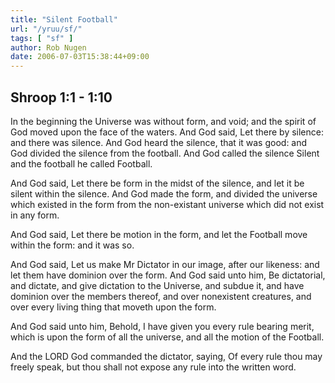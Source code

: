 ```yaml
---
title: "Silent Football"
url: "/yruu/sf/"
tags: [ "sf" ]
author: Rob Nugen
date: 2006-07-03T15:38:44+09:00
---
```


## Shroop 1:1 - 1:10

In the beginning the Universe was without form, and void; and the
spirit of God moved upon the face of the waters.  And God said, Let
there by silence: and there was silence.  And God heard the silence,
that it was good: and God divided the silence from the football.  And
God called the silence Silent and the football he called Football.

And God said, Let there be form in the midst of the silence, and let
it be silent within the silence.  And God made the form, and divided
the universe which existed in the form from the non-existant universe
which did not exist in any form.

And God said, Let there be motion in the form, and let the Football move within the form: and it was so.


And God said, Let us make Mr Dictator in our image, after our
likeness: and let them have dominion over the form.  And God said unto
him, Be dictatorial, and dictate, and give dictation to the Universe,
and subdue it, and have dominion over the members thereof, and over
nonexistent creatures, and over every living thing that moveth upon
the form.

And God said unto him, Behold, I have given you every rule bearing
merit, which is upon the form of all the universe, and all the motion
of the Football.

And the LORD God commanded the dictator, saying, Of every rule thou
may freely speak, but thou shall not expose any rule into the written
word.
